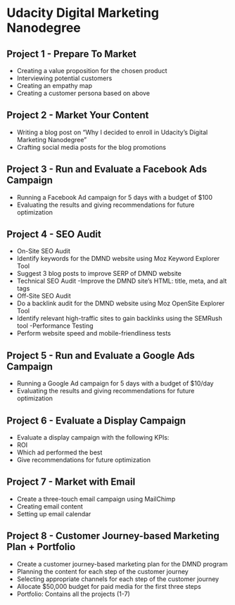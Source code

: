 # Udacity Digital Marketing Nanodegree

## Project 1 - Prepare To Market

- Creating a value proposition for the chosen product
- Interviewing potential customers
- Creating an empathy map
- Creating a customer persona based on above

## Project 2 - Market Your Content
- Writing a blog post on “Why I decided to enroll in Udacity’s Digital Marketing Nanodegree”
- Crafting social media posts for the blog promotions

## Project 3 - Run and Evaluate a Facebook Ads Campaign
- Running a Facebook Ad campaign for 5 days with a budget of $100
- Evaluating the results and giving recommendations for future optimization

## Project 4 - SEO Audit
- On-Site SEO Audit
 - Identify keywords for the DMND website using Moz Keyword Explorer Tool
 - Suggest 3 blog posts to improve SERP of DMND website
- Technical SEO Audit
 -Improve the DMND site’s HTML: title, meta, and alt tags
- Off-Site SEO Audit
 - Do a backlink audit for the DMND website using Moz OpenSite Explorer Tool
 - Identify relevant high-traffic sites to gain backlinks using the SEMRush tool
-Performance Testing
 - Perform website speed and mobile-friendliness tests

## Project 5 - Run and Evaluate a Google Ads Campaign
- Running a Google Ad campaign for 5 days with a budget of $10/day
- Evaluating the results and giving recommendations for future optimization

## Project 6 - Evaluate a Display Campaign
- Evaluate a display campaign with the following KPIs:
 - ROI
 - Which ad performed the best
 - Give recommendations for future optimization

## Project 7 - Market with Email
- Create a three-touch email campaign using MailChimp
- Creating email content
- Setting up email calendar

## Project 8 - Customer Journey-based Marketing Plan + Portfolio
- Create a customer journey-based marketing plan for the DMND program
 - Planning the content for each step of the customer journey
 - Selecting appropriate channels for each step of the customer journey
 - Allocate $50,000 budget for paid media for the first three steps
- Portfolio: Contains all the projects (1-7)
